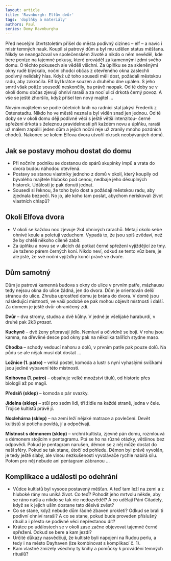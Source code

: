 ```yaml
---
layout: article
title: 'Ravnburgh: Elfův dvůr'
tags: 'doplňky a materiály'
authors: Paul
series: Domy Ravnburghu
---
```


Před necelým čtvrtstoletím přišel do města podivný cizinec – elf – a navíc i mistr temných nauk. Koupil si patrový dům a byl mu udělen status měšťana. Nikdy se neangažoval ve společenském životě a nikdo o něm nevěděl, kde bere peníze na tajemné pokusy, které prováděl za kamennými zdmi svého domu. O těchto pokusech ale věděli všichni. Za úplňku se za skleněnými okny rudě blýskalo, noční chodci občas z otevřeného okna zaslechli podivný nelidský hlas. Když už toho sousedi měli dost, požádali městskou radu, aby zakročila. Elf byl krátce souzen a druhého dne upálen. S jeho smrtí však potíže sousedů neskončily, ba právě naopak. Od té doby se v okolí domu občas zjevují ohniví raraši a za nocí ulicí drkotá černý povoz. A vše se ještě zhoršilo, když přišel ten nový majitel …

Novým majitelem se podle účetních knih na radnici stal jakýsi Frederik z Ostenstadtu. Nikdo ho ve městě neznal a byl viděn snad jen jednou. Od té doby se v okolí domu dějí podivné věci s ještě větší intenzitou- černé spřežení drkotá s železnou pravidelností při každém novu a úplňku, raraši už málem zapálili jeden dům a jejich noční reje už zranily mnoho pozdních chodců. Nakonec se kolem Elfova dvora utvořil okrsek neobývaných domů.

## Jak se postavy mohou dostat do domu

- Při nočním podniku se dostanou do spárů skupinky impů a vrata do dvora budou náhodou otevřená.
- Postavy se stanou vlastníky jednoho z domů v okolí, který koupily od bývalého majitele hluboko pod cenou, nedbaje jeho děsuplných historek. Události je pak donutí jednat.
- Sousedi si řeknou, že toho bylo dost a požádají městskou radu, aby zjednala bezpečí. No jo, ale koho tam poslat, abychom neriskovali život vlastních chlapů?

## Okolí Elfova dvora

- V okolí se každou noc zjevuje 2k4 ohnivých rarachů. Metají okolo sebe ohnivé koule a poletují vzduchem. Vypadá to, že jsou spíš zvědaví, než že by chtěli někoho cíleně zabít.
- Za úplňku a novu se v ulicích dá potkat černé spřežení vyjíždějící ze tmy. Je taženo párem černých koní. Nikdo neví, odkud se tento vůz bere, je ale jisté, že své noční vyjížďky končí právě ve dvoře.

## Dům samotný

Dům je patrová kamenná budova s okny do ulice v prvním patře, mázhausu tedy nejsou okna do ulice žádná, jen do dvora. Dům je orientován delší stranou do ulice. Zhruba uprostřed domu je brána do dvora. V domě jsou následující místnosti, ve vaší podobě se pak mohou objevit místnosti i další. Za domem je ještě dvůr ohraničený zdí.

__Dvůr__ – dva stromy, studna a dvě kůlny. V jedné je všelijaké haraburdí, v druhé pak 2k3 _prasat_.

__Kuchyně__ – dvě ženy připravují jídlo. Nemluví a očividně se bojí. V rohu jsou kamna, na dřevěné desce pod okny pak na několika talířích stydne maso.

__Chodba__ – schody vedoucí nahoru a dolů, v prvním patře pak pouze dolů. Na půdu se ale nějak musí dát dostat …

__Ložnice (1. patro)__ – velká postel, komoda a lustr s nyní vyhaslými svíčkami jsou jediné vybavení této místnosti.

__Knihovna (1. patro)__ – obsahuje velké množ­ství titulů, od historie přes biologii až po magii.

__Předsíň (sklep)__ – komoda s pár svazky.

__Jídelna (sklep)__ – stůl pro sedm lidí, tři židle na každé straně, jedna v čele. Trojice kultistů právě jí.

__Noclehárna (sklep)__ – na zemi leží nějaké matrace a povlečení. Devět kultistů si potichu povídá, jí a odpočívají.

__Místnost s démonem (sklep)__ – vrchní kultista, zjevně pán domu, rozmlouvá s démonem stojícím v pentagramu. Ptá se ho na různé otázky, většinou bez odpovědi. Pokud je pentagram narušen, démon se z něj může dostat do naší sféry. Pokud se tak stane, útočí od pohledu. Démon byl právě vyvolán, je tedy ještě slabý, ale vinou nezkušenosti vyvolávače rychle nabírá sílu. Potom pro něj nebude ani pentagram zábranou …

## Komplikace a události po odehrání

- Vůdce kultistů byl vysoce postavený měšťan. A teď tam leží na zemi a z hluboké rány mu uniká život. Co teď? Pohodit jeho mrtvolu někde, aby se ráno našla a nikdo se tak nic nedozvěděl? A co udělají Páni Citadely, když se k jejich uším dostane tato děsivá zvěst?
- Co se stane, když nebude dům řádně zbaven prokletí? Odkud se brali ti podivní ohniví raraši? A co se stane, pokud bude proveden příslušný rituál a i přesto se podivné věci nepřestanou dít?
- Krátce po událostech se v okolí zase začne objevovat tajemné černé spřežení. Odkud se bere a kam jezdí?
- Určité důkazy nasvědčují, že kultisté byli napojeni na Rudou perlu, a tedy i na město Dayhaven (lze kombinovat s komplikací č. 1).
- Kam vlastně zmizely všechny ty knihy a pomůcky k provádění temných rituálů?
